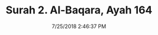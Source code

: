 ---
title       : "Surah 2. Al-Baqara, Ayah 164"
date        : 7/25/2018 2:46:37 PM
draft       : false
type        : "quran"
layout      : "compare"
BookCode    : "CMP"
SurahNumber : "2"
AyahNumber  : "164"
TotalAyah   : "286"
---